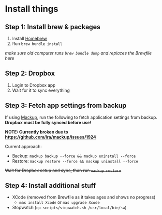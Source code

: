 # Install things

## Step 1: Install brew & packages

1. Install [Homebrew](https://brew.sh/)
2. Run `brew bundle install`

_make sure old computer runs `brew bundle dump` and replaces the Brewfile here_

## Step 2: Dropbox

1. Login to Dropbox app
2. Wait for it to sync everything

## Step 3: Fetch app settings from backup

If using [Mackup](https://github.com/lra/mackup), run the following to fetch application settings from backup. **Dropbox must be fully synced before use!**

**NOTE: Currently broken due to https://github.com/lra/mackup/issues/1924**

Current approach:

-   Backup: `mackup backup --force && mackup uninstall --force`
-   Restore: `mackup restore --force && mackup uninstall --force`

~~Wait for Dropbox setup and sync, then run `mackup restore`~~

## Step 4: Install additional stuff

-   XCode (removed from Brewfile as it takes ages and shows no progress)
    - `mas install Xcode` or `mas upgrade Xcode`
-   Stopwatch (`cp scripts/stopwatch.sh /usr/local/bin/sw`)
